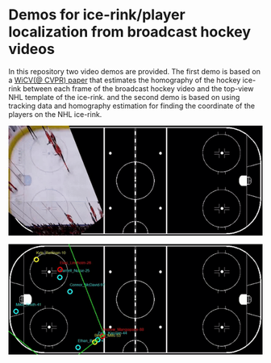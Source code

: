 # Demos for ice-rink/player localization from broadcast hockey videos
In this repository two video demos are provided. The first demo is based on a [WiCV(@ CVPR) paper](
https://doi.org/10.48550/arXiv.2104.10847) that estimates the homography of the hockey ice-rink between 
each frame of the broadcast hockey video and the top-view NHL template of the ice-rink. and the second demo is based on using tracking data and homography estimation for finding the coordinate of the players on the NHL ice-rink.

<p align="center">
  <img width="600" src="https://github.com/MehrnazFani/Demos-Hockey-Videos-Homography-Estimation-and-Player-Localization/blob/e60d31f6aedfcdf32570510dc47f7c929b89b20d/images/ice-rink-localization-Calgary-Flame.gif" alt="Homography Estimation"/>      
</p>

<p align="center">
  <img width="600" src="https://github.com/MehrnazFani/Demos-Hockey-Videos-Homography-Estimation-and-Player-Localization/blob/2abf259499a9e701c8d0ee1c99869236b65f675b/images/Player-Localization-Calgary-Flame.gif" alt="Player Localization"/>      
</p>

